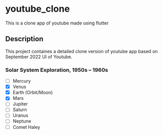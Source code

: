 # youtube_clone

This is a clone app of youtube made using flutter

## Description

This project containes a detailed clone version of youtube app based on
September 2022 UI of Youtube.

### Solar System Exploration, 1950s – 1960s

- [ ] Mercury
- [x] Venus
- [x] Earth (Orbit/Moon)
- [x] Mars
- [ ] Jupiter
- [ ] Saturn
- [ ] Uranus
- [ ] Neptune
- [ ] Comet Haley
